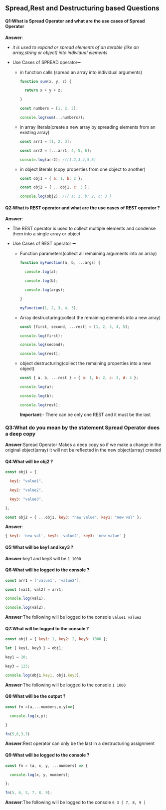 ## Spread,Rest and Destructuring based Questions

#### Q1:What is Spread Operator and what are the use cases of Spread Operator 

**Answer**: 

- *it is used to expand or spread elements of an iterable (like an array,string or object) into individual elements*

- Use Cases of SPREAD operator➖

  - in function calls (spread an array into individual arguments)

    ```javascript
    function sum(x, y, z) {
    
      return x + y + z;
    
    }
    
    const numbers = [1, 2, 3];
    
    console.log(sum(...numbers));
    ```

  - in array literals(create a new array by spreading elements from an existing array)

    ```javascript
    const arr1 = [1, 2, 3];
    
    const arr2 = [...arr1, 4, 5, 6];
    
    console.log(arr2); //[1,2,3,4,5,6]
    ```

  - in object literals (copy properties from one object to another)

    ```javascript
    const obj1 = { a: 1, b: 2 };
    
    const obj2 = { ...obj1, c: 3 };
    
    console.log(obj2); //{ a: 1, b: 2, c: 3 }
    ```

#### Q2:What is REST operator and what are the use cases of REST operator ? 

**Answer**:

- The REST operator is used to collect multiple elements and condense them into a single array or object

- Use Cases of REST operator ➖

  - Function parameters(collect all remaining arguments into an array)

    ```javascript
    function myFunction(a, b, ...args) {
    
      console.log(a);
    
      console.log(b);
    
      console.log(args);
    
    }
    
    myFunction(1, 2, 3, 4, 5);
    ```

  - Array destructuring(collect the remaining elements into a new array)

    ```javascript
    const [first, second, ...rest] = [1, 2, 3, 4, 5];
    
    console.log(first);
    
    console.log(second);
    
    console.log(rest);
    ```

  - object destructuring(collect the remaining properties into a new object)

    ```javascript
    const { a, b, ...rest } = { a: 1, b: 2, c: 3, d: 4 };
    
    console.log(a);
    
    console.log(b);
    
    console.log(rest);
    ```

    **Important**:- There can be only one REST and it must be the last 

### Q3:What do you mean by the statement Spread Operator does a deep copy

**Answer**:Spread Operator Makes a deep copy so if we make a change in the original object(array) it will not be reflected in the new object(array) created

#### Q4:What will be obj2 ?

```javascript
const obj1 = {

  key1: "value1",

  key2: "value2",

  key3: "value3",

};

const obj2 = { ...obj1, key3: "new value", key1: "new val" };
```

**Answer**:

```javascript
{ key1: 'new val', key2: 'value2', key3: 'new value' }
```

#### Q5:What will be key1 and key3 ?

**Answer**:key1 and key3 will be `1 1000`

#### Q6:What will be logged to the console ?

```javascript
const arr1 = ['value1', 'value2'];

const [val1, val2] = arr1;

console.log(val1);

console.log(val2);
```

**Answer**:The following will be logged to the console `value1 value2`

#### Q7:What will be logged to the console ?

```javascript
const obj1 = { key1: 1, key2: 2, key3: 1000 };

let { key1, key3 } = obj1;

key1 = 20;

key3 = 123;

console.log(obj1.key1, obj1.key3);
```

**Answer**:The following will be logged to the console `1 1000`

#### Q8:What will be the output ? 

```javascript
const fn =(a,...numbers,x,y)=>{

  console.log(x,y);

}

fn(5,6,3,7)
```

**Answer**:Rest operator can only be the last in a destructuring assignment 

#### Q9:What will be logged to the console ? 

```javascript
const fn = (a, x, y, ...numbers) => {

  console.log(x, y, numbers);

};

fn(5, 6, 3, 7, 8, 9);
```

**Answer**:The following will be logged to the console `6 3 [ 7, 8, 9 ]`